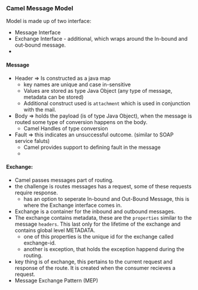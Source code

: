 

### Camel Message Model

Model is made up of two interface:
 - Message Interface
 - Exchange Interface - additional, which wraps around the In-bound and out-bound message.
 - 
#### Message 
  - Header => Is constructed as a java map
    - key names are unique and case in-sensitive 
    - Values are stored as type Java Object (any type of message, metadata can be stored)
    - Additional construct used is `attachment` which is used in conjunction with the mail.
  - Body => holds the payload (is of type Java Object), when the message is routed some type of conversion happens on the body.
     - Camel Handles of type conversion
  - Fault => this indicates an unsuccessful outcome. (similar to SOAP service faluts)
     - Camel provides support to defining fault in the message
     - 
#### Exchange:
   - Camel passes messages part of routing.
   - the challenge is routes messages has a request, some of these requests require response.
      - has an option to seperate In-bound and Out-Bound Message, this is where the Exchange interface comes in.
   - Exchange is a container for the inbound and outbound messages.
   - The exchange contains metadata, these are the `properties` similar to the message `headers`. This last only for the lifetime of the exchange and contains global level METADATA.
      - one of this properties is the unique id for the exchange called exchange-id.
      - another is exception, that holds the exception happend during the routing.
   - key thing is of exchange, this pertains to the current request and response of the route. It is created when the consumer recieves a request.
   - Message Exchange Pattern (MEP)

     
 
